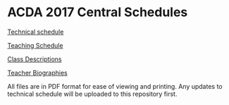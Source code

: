# ACDA 2017 Central Schedules

[Technical schedule](https://github.com/benroose/acda_2017/blob/master/schedules/ACDA_2017_Technical_Schedule.pdf)

[Teaching Schedule](https://www.regonline.com/custImages/240000/246100/2017%20Conferences/Central/Wichita%20State/2017dailyteachingschedule3-18-17DC.pdf)

[Class Descriptions](https://www.regonline.com/custImages/240000/246100/2017%20Conferences/Central/Wichita%20State/ClassDescriptionsACDA20173-18-17.pdf)

[Teacher Biographies](https://www.regonline.com/custImages/240000/246100/2017%20Conferences/Central/Wichita%20State/TeacherBiographiesACDA20173-18-17.pdf)

All files are in PDF format for ease of viewing and printing. Any updates to technical schedule will be uploaded to this repository first.
